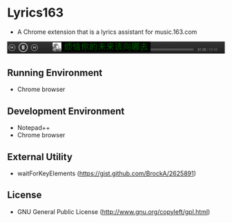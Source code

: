 # Lyrics163

- A Chrome extension that is a lyrics assistant for music.163.com

![res](screenshot/screen01_lyrics163.png)

## Running Environment

- Chrome browser

## Development Environment

- Notepad++
- Chrome browser

## External Utility

- waitForKeyElements (https://gist.github.com/BrockA/2625891)

## License

- GNU General Public License (http://www.gnu.org/copyleft/gpl.html)

